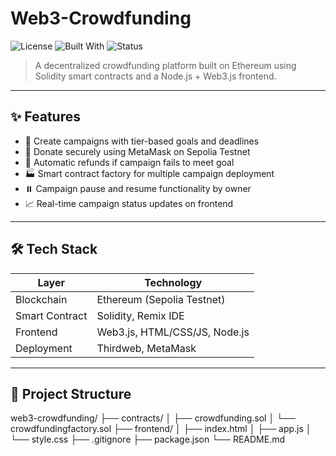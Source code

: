 # Web3-Crowdfunding

![License](https://img.shields.io/badge/license-MIT-blue.svg)
![Built With](https://img.shields.io/badge/Built%20With-Solidity%20|%20Web3.js%20|%20Node.js-green)
![Status](https://img.shields.io/badge/Project-Active-brightgreen)

> A decentralized crowdfunding platform built on Ethereum using Solidity smart contracts and a Node.js + Web3.js frontend.

---

## ✨ Features

- 🎯 Create campaigns with tier-based goals and deadlines
- 🔐 Donate securely using MetaMask on Sepolia Testnet
- 💸 Automatic refunds if campaign fails to meet goal
- 🏭 Smart contract factory for multiple campaign deployment
- ⏸️ Campaign pause and resume functionality by owner
- 📈 Real-time campaign status updates on frontend

---

## 🛠 Tech Stack

| Layer        | Technology                           |
|--------------|---------------------------------------|
| Blockchain   | Ethereum (Sepolia Testnet)            |
| Smart Contract | Solidity, Remix IDE                 |
| Frontend     | Web3.js, HTML/CSS/JS, Node.js         |
| Deployment   | Thirdweb, MetaMask                    |

---

## 📁 Project Structure

web3-crowdfunding/
├── contracts/
│ ├── crowdfunding.sol
│ └── crowdfundingfactory.sol
├── frontend/
│ ├── index.html
│ ├── app.js
│ └── style.css
├── .gitignore
├── package.json
└── README.md

